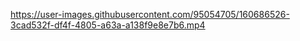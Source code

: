 https://user-images.githubusercontent.com/95054705/160686526-3cad532f-df4f-4805-a63a-a138f9e8e7b6.mp4

